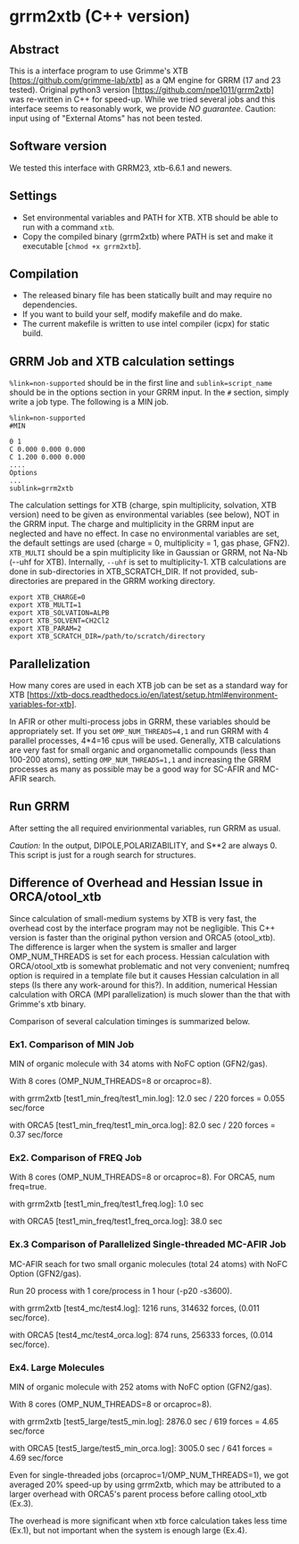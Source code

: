 # grrm2xtb (C++ version)


## Abstract
This is a interface program to use Grimme's XTB [https://github.com/grimme-lab/xtb] as a QM engine for GRRM (17 and 23 tested).
Original python3 version [https://github.com/npe1011/grrm2xtb] was re-written in C++ for speed-up.
While we tried several jobs and this interface seems to reasonably work, we provide *NO guarantee*.
Caution: input using of "External Atoms" has not been tested. 


## Software version
We tested this interface with GRRM23, xtb-6.6.1 and newers.


## Settings

 - Set environmental variables and PATH for XTB. XTB should be able to run with a command `xtb`. 
 - Copy the compiled binary (grrm2xtb) where PATH is set and make it executable [`chmod +x grrm2xtb`].

## Compilation

 - The released binary file has been statically built and may require no dependencies. 
 - If you want to build your self, modify makefile and do make.
 - The current makefile is written to use intel compiler (icpx) for static build.


## GRRM Job and XTB calculation settings

`%link=non-supported` should be in the first line and `sublink=script_name` should be in the options section in your GRRM input.
In the `#` section, simply write a job type. The following is a MIN job.
```
%link=non-supported
#MIN

0 1
C 0.000 0.000 0.000
C 1.200 0.000 0.000
....
Options
...
sublink=grrm2xtb
```

The calculation settings for XTB (charge, spin multiplicity, solvation, XTB version) need to be given as environmental variables (see below), NOT in the GRRM input.
The charge and multiplicity in the GRRM input are neglected and have no effect.
In case no environmental variables are set, the default settings are used (charge = 0, multiplicity = 1, gas phase, GFN2).
`XTB_MULTI` should be a spin multiplicity like in Gaussian or GRRM, not Na-Nb (--uhf for XTB). Internally, `--uhf` is set to multiplicity-1. 
XTB calculations are done in sub-directories in XTB_SCRATCH_DIR. If not provided, sub-directories are prepared in the GRRM working directory. 

```
export XTB_CHARGE=0
export XTB_MULTI=1
export XTB_SOLVATION=ALPB
export XTB_SOLVENT=CH2Cl2
export XTB_PARAM=2
export XTB_SCRATCH_DIR=/path/to/scratch/directory
```

## Parallelization

How many cores are used in each XTB job can be set as a standard way for XTB [https://xtb-docs.readthedocs.io/en/latest/setup.html#environment-variables-for-xtb].

In AFIR or other multi-process jobs in GRRM, these variables should be appropriately set.
If you set `OMP_NUM_THREADS=4,1` and run GRRM with 4 parallel processes, 4\*4=16 cpus will be used.
Generally, XTB calculations are very fast for small organic and organometallic compounds (less than 100-200 atoms),
setting `OMP_NUM_THREADS=1,1` and increasing the GRRM processes as many as possible may be a good way for SC-AFIR and MC-AFIR search.

## Run GRRM

After setting the all required envirionmental variables, run GRRM as usual.

*Caution:* In the output, DIPOLE,POLARIZABILITY, and S\**2 are always 0. This script is just for a rough search for structures.

## Difference of Overhead and Hessian Issue in ORCA/otool_xtb

Since calculation of small-medium systems by XTB is very fast, the overhead cost by the interface program may not be negligible.
This C++ version is faster than the original python version and ORCA5 (otool_xtb).
The difference is larger when the system is smaller and larger OMP_NUM_THREADS is set for each process.
Hessian calculation with ORCA/otool_xtb is somewhat problematic and not very convenient; numfreq option is required in a template file but it causes Hessian calculation in all steps (Is there any work-around for this?).
In addition, numerical Hessian calculation with ORCA (MPI parallelization) is much slower than the that with Grimme's xtb binary.

Comparison of several calculation timinges is summarized below.

### Ex1. Comparison of MIN Job
MIN of organic molecule with 34 atoms with NoFC option (GFN2/gas).

With 8 cores (OMP_NUM_THREADS=8 or orcaproc=8). 

with grrm2xtb [test1_min_freq/test1_min.log]: 12.0 sec / 220 forces = 0.055 sec/force

with ORCA5 [test1_min_freq/test1_min_orca.log]: 82.0 sec / 220 forces = 0.37 sec/force

### Ex2. Comparison of FREQ Job
With 8 cores (OMP_NUM_THREADS=8 or orcaproc=8). For ORCA5, num freq=true. 

with grrm2xtb [test1_min_freq/test1_freq.log]: 1.0 sec

with ORCA5 [test1_min_freq/test1_freq_orca.log]: 38.0 sec


### Ex.3 Comparison of Parallelized Single-threaded MC-AFIR Job
MC-AFIR seach for two small organic molecules (total 24 atoms) with NoFC Option (GFN2/gas).

Run 20 process with 1 core/process in 1 hour (-p20 -s3600).

with grrm2xtb [test4_mc/test4.log]: 1216 runs, 314632 forces, (0.011 sec/force).

with ORCA5 [test4_mc/test4_orca.log]: 874 runs, 256333 forces, (0.014 sec/force).

### Ex4. Large Molecules
MIN of organic molecule with 252 atoms with NoFC option (GFN2/gas).

With 8 cores (OMP_NUM_THREADS=8 or orcaproc=8). 

with grrm2xtb [test5_large/test5_min.log]: 2876.0 sec / 619 forces = 4.65 sec/force

with ORCA5 [test5_large/test5_min_orca.log]: 3005.0 sec / 641 forces = 4.69 sec/force


Even for single-threaded jobs (orcaproc=1/OMP_NUM_THREADS=1), we got averaged 20% speed-up by using grrm2xtb, which may be attributed to a larger overhead with ORCA5's parent process before calling otool_xtb (Ex.3).

The overhead is more significant when xtb force calculation takes less time (Ex.1), but not important when the system is enough large (Ex.4).
